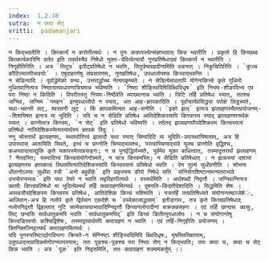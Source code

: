 ```yaml
---
index:  1.2.18
sutra:  न क्त्वा सेट्
vritti:  padamanjari
---
```


	न किद्भवतीति । कित्कार्यं न करोतीत्यर्थः । न पुनः ककारस्येत्संज्ञाभावात् किन्न भवतीति । प्रकृतो हि किच्छब्दः कित्कार्यकारिणि वर्तत इति तदर्थस्यैव निषेधो युक्तः-देवित्वेत्यादौ गुणप्रतिषेधाख्यं कित्कार्यं न भवतीति ।
	निगृहीतिरिति । अत्र `तितुत्र` इतीट्प्रतिषेधो न भवति, तितुत्रेष्वग्रहदीनामिति वचनात् । निकुचितिरिति । `कुञ्च कौटिल्याल्पीभावयोः` । एषूदाहरणेषु संप्रसारणम्, गुणप्रतिषेधः, उपधालोपश्च कित्त्वाद्भवन्ति ।
	न सेडित्यादि । पूर्वाद्धेमेको ग्रन्थः, उत्तरार्द्धाच्च नेत्यपकृष्यते । न सेडित्येतावतापि योगेनाकित्त्वे कृते गुधितो गुधितवानित्यत्र निष्ठायामवधारणान्नियमान्न भविष्यति । `निष्ठा शीङ्स्विदिमिदिक्ष्विदिधृषः` इति नियमः-शीङादिभ्य एव परा निष्ठा न किदिति । विपरीतस्तु नियमः-निष्ठैवेति व्याख्यानान्न भवति । लिटि तर्हि प्रतिषेधः स्यात्, ततश्च जग्मिव, जग्मिम `गमहन` इत्युपधालोपो न स्याद्, अत आह-ज्ञापकादिति । पूर्वाचार्यप्रसिद्ध्या परोक्षे लिडुच्यते, यथा-भवन्ती लट्, श्वस्तनी लुट् । किं ज्ञापकमित्यत आह-सनीति । `इको झल्` इत्यत्र झल्ग्रहणस्यैतत्प्रयोजनम्--शिशयिषत इत्यत्र मा भूदिति । यदि च न सेडिति प्रतिषेध आतिदेशिकस्यापि कित्त्वास्य स्याद् झल्ग्रहणमनर्थकं स्यात् । प्राप्नोत्वत्र कित्त्वम्, `न सेट्` इति प्रतिषेधो भविष्यति । तदेतद् झल्ग्रहणमौपदेशिकस्य कित्त्वस्यायं प्रतिषेधो नातिदेशिकस्येत्यस्यार्थस्य ज्ञापकं विदुः ।
	ननु चोत्तरार्थं झल्ग्रहणम्, स्थाघ्वोरित्त्वं झलादौ यथा स्यात् चिण्वदिटि मा भूदिति-उपास्थायिषाताम्, अत्र हि उपास्थास् आतामिति स्थिते, इत्त्वं च प्राप्नोति चिण्वद्भावश्च, परत्वाच्चिण्वद्भावे युक्च प्राप्नोति वृद्धिश्च, कअपवादत्वाद्युकि कृते यकारस्येत्त्वप्रसङ्गः; न च पुनर्वृद्धिर्लभ्यते, पूर्वमेव युका बाधित्वात्, तस्मादुत्तरार्थं झल्ग्रहणम् ? नैतदस्ति; यस्मादित्त्वं कित्त्वसंयोगेनोच्यते, न चात्र कित्त्वमस्ति; न सेडिति प्रतिषेधात् । न ह्यत्रास्यां दशायां झल्ग्रहणस्य ज्ञापकत्वं स्थितमित्यातिदेशिकस्यापि कित्त्वस्यायं प्रतिषेधो भवति । रेण तुल्यं सुधीवनीति । शोभना धीवानोऽस्याः सुधीवा स्त्री `अनो बहुव्रीहेः` इति प्रकृतस्य ङीपो निषेधे सति `संनियोगशिष्टानामन्यतराभावे उभयोरप्यभावः` इति यथा रेफो न भवति तद्वदिहापीत्यर्थः । वस्वर्थमिति । अर्थशब्दो निवृत्तौ । जग्मिवानित्यत्र क्वसौः कित्त्वप्रतिषेधो मा भूदित्येवमर्थं तर्हि क्त्वाग्रहणमित्यर्थः । दूषयति-किंदतीदेशादिति । सिद्धमिति शेषः । अस्त्वत्रौपदेशिकस्य कित्त्वस्य प्रतिषेधः, आतिदेशिकं कित्त्वं भविष्यति । यत्रतर्हि तत्प्रतिषिध्यते संयोगान्तष्वञ्जे#ः, आजिवान्-अत्र हि नलोपे कृते द्विर्वचन एकदेशे च `वस्वेकाजाद्धसाम्` इतीडागमः, तत्र कृते कित्त्वप्रतिषेधाद् नलोपनिवृत्तौ द्विहल्तात् नुटि सत्येकाच्त्वाभावादिण्निवृत्तौ कित्त्वनलोपादीनां चक्रकप्रसह्गः । एवं तर्हि छान्दसः क्वसुः, लिट् छन्दसि सार्वधातुकमपि भवति `सार्वधातुकमपिद्` इति ङित्त्वं ङितीत्युपधालोपः । न च संयोगान्तेषु कित्त्वङित्त्वयोः कश्चिद्विशेषः, तस्माद्वस्वर्थमपि क्त्वाग्रहणं न भवति । एवं तर्हि-निगृहीतिः प्रयोजनम् । क्तिन्क्तिज्निवृत्त्यर्थं क्त्वाग्रहणमित्यर्थः ।
	यदि पुनरुपरिष्टाद्योगविभागः क्रियते-न सेण्निष्टा शीङ्स्विदिमिदि क्ष्विदिधृषः, मृषस्तितिक्षायाम्, उदुपधाद्भावादिकर्मणोरन्यतरस्याम्; ततः पूङश्च-पूङश्च परा निष्ठा सेण् न किद्भवति; ततः क्त्वा च, क्त्वा च सेट् किन्न भवति । अत्र `पूङः` इति निवृत्तमिति, ततः क्त्वाग्रहणं शक्यमकर्तुम् ।।
